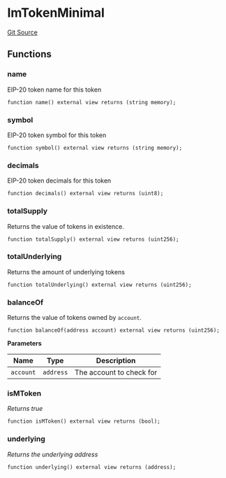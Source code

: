 # ImTokenMinimal
[Git Source](https://github.com/malda-protocol/malda-lending/blob/acd5ab2b6c54b66703c366d922b6691b77a8c9fd/src\interfaces\ImToken.sol)


## Functions
### name

EIP-20 token name for this token


```solidity
function name() external view returns (string memory);
```

### symbol

EIP-20 token symbol for this token


```solidity
function symbol() external view returns (string memory);
```

### decimals

EIP-20 token decimals for this token


```solidity
function decimals() external view returns (uint8);
```

### totalSupply

Returns the value of tokens in existence.


```solidity
function totalSupply() external view returns (uint256);
```

### totalUnderlying

Returns the amount of underlying tokens


```solidity
function totalUnderlying() external view returns (uint256);
```

### balanceOf

Returns the value of tokens owned by `account`.


```solidity
function balanceOf(address account) external view returns (uint256);
```
**Parameters**

|Name|Type|Description|
|----|----|-----------|
|`account`|`address`|The account to check for|


### isMToken

*Returns true*


```solidity
function isMToken() external view returns (bool);
```

### underlying

*Returns the underlying address*


```solidity
function underlying() external view returns (address);
```

